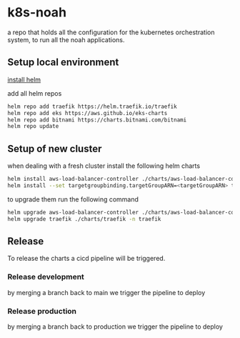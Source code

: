 # k8s-noah

a repo that holds all the configuration for the kubernetes orchestration system, to run all the noah applications.


## Setup local environment

[install helm](https://helm.sh/docs/intro/install/)

add all helm repos
```bash
helm repo add traefik https://helm.traefik.io/traefik
helm repo add eks https://aws.github.io/eks-charts
helm repo add bitnami https://charts.bitnami.com/bitnami
helm repo update
```


## Setup of new cluster

when dealing with a fresh cluster install the following helm charts 

```bash
helm install aws-load-balancer-controller ./charts/aws-load-balancer-controller -n kube-system
helm install --set targetgroupbinding.targetGroupARN=<targetGroupARN> traefik ./charts/traefik -n traefik
```
to upgrade them run the following command

```bash
helm upgrade aws-load-balancer-controller ./charts/aws-load-balancer-controller -n kube-system
helm upgrade traefik ./charts/traefik -n traefik
```

## Release

To release the charts a cicd pipeline will be triggered.

### Release development

by merging a branch back to main we trigger the pipeline to deploy

### Release production

by merging a branch back to production we trigger the pipeline to deploy

